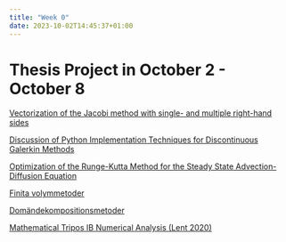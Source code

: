 ```yaml
---
title: "Week 0"
date: 2023-10-02T14:45:37+01:00
---
```


# Thesis Project in October 2 - October 8

[Vectorization of the Jacobi method with single- and multiple right-hand sides](https://lup.lub.lu.se/student-papers/search/publication/9092529)

[Discussion of Python Implementation Techniques for Discontinuous Galerkin Methods](https://lup.lub.lu.se/student-papers/search/publication/9123876)

[Optimization of the Runge-Kutta Method for the Steady State Advection-Diffusion Equation](https://lup.lub.lu.se/student-papers/search/publication/9124171)

[](https://www.maths.lu.se/staff/philipp-birken/book)

[Finita volymmetoder](https://www.ctr.maths.lu.se/course/finitvol/2019)

[Domändekompositionsmetoder](https://www.ctr.maths.lu.se/course/domdec/2017)

[](https://academiccommons.columbia.edu/doi/10.7916/D86Q25BF)

[Mathematical Tripos IB Numerical Analysis (Lent 2020)](http://www.damtp.cam.ac.uk/user/hf323/L20-IB-NA)

[](https://wrap.warwick.ac.uk/128709/1/WRAP_Theses_Connellan_2018.pdf)

[](https://www.mathematik.uni-konstanz.de/volkwein)

[](https://www.google.com/search?q=wikihow+dissertation)

[](https://angemath.unileoben.ac.at/lehre)
